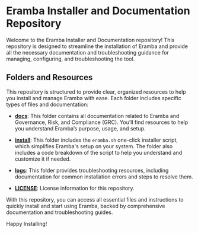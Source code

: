 # Eramba Installer and Documentation Repository

Welcome to the Eramba Installer and Documentation repository! This repository is designed to streamline the installation of Eramba and provide all the necessary documentation and troubleshooting guidance for managing, configuring, and troubleshooting the tool.

## Folders and Resources

This repository is structured to provide clear, organized resources to help you install and manage Eramba with ease. Each folder includes specific types of files and documentation:

- **[docs](docs/)**: This folder contains all documentation related to Eramba and Governance, Risk, and Compliance (GRC). You’ll find resources to help you understand Eramba’s purpose, usage, and setup.
- **[install](install/)**: This folder includes the `eramba.sh` one-click installer script, which simplifies Eramba's setup on your system. The folder also includes a code breakdown of the script to help you understand and customize it if needed.

- **[logs](logs/)**: This folder provides troubleshooting resources, including documentation for common installation errors and steps to resolve them.

- **[LICENSE](LICENSE)**: License information for this repository.

With this repository, you can access all essential files and instructions to quickly install and start using Eramba, backed by comprehensive documentation and troubleshooting guides.

Happy Installing!
